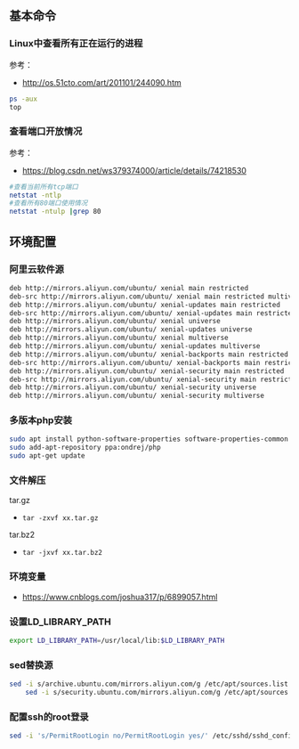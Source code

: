 ## 基本命令

### Linux中查看所有正在运行的进程
参考：
- http://os.51cto.com/art/201101/244090.htm

```bash
ps -aux
top
```

### 查看端口开放情况
参考：
- https://blog.csdn.net/ws379374000/article/details/74218530
  
```bash
#查看当前所有tcp端口
netstat -ntlp   
#查看所有80端口使用情况
netstat -ntulp |grep 80   
```

## 环境配置

### 阿里云软件源
```bash
deb http://mirrors.aliyun.com/ubuntu/ xenial main restricted
deb-src http://mirrors.aliyun.com/ubuntu/ xenial main restricted multiverse universe #Added by software-properties
deb http://mirrors.aliyun.com/ubuntu/ xenial-updates main restricted
deb-src http://mirrors.aliyun.com/ubuntu/ xenial-updates main restricted multiverse universe #Added by software-properties
deb http://mirrors.aliyun.com/ubuntu/ xenial universe
deb http://mirrors.aliyun.com/ubuntu/ xenial-updates universe
deb http://mirrors.aliyun.com/ubuntu/ xenial multiverse
deb http://mirrors.aliyun.com/ubuntu/ xenial-updates multiverse
deb http://mirrors.aliyun.com/ubuntu/ xenial-backports main restricted universe multiverse
deb-src http://mirrors.aliyun.com/ubuntu/ xenial-backports main restricted universe multiverse #Added by software-properties
deb http://mirrors.aliyun.com/ubuntu/ xenial-security main restricted
deb-src http://mirrors.aliyun.com/ubuntu/ xenial-security main restricted multiverse universe #Added by software-properties
deb http://mirrors.aliyun.com/ubuntu/ xenial-security universe
deb http://mirrors.aliyun.com/ubuntu/ xenial-security multiverse
```

### 多版本php安装
```bash
sudo apt install python-software-properties software-properties-common
sudo add-apt-repository ppa:ondrej/php
sudo apt-get update
```

### 文件解压

tar.gz
- `tar -zxvf xx.tar.gz`

tar.bz2
- `tar -jxvf xx.tar.bz2`


### 环境变量
- https://www.cnblogs.com/joshua317/p/6899057.html

### 设置LD_LIBRARY_PATH
```bash
export LD_LIBRARY_PATH=/usr/local/lib:$LD_LIBRARY_PATH
```

### sed替换源
```bash
sed -i s/archive.ubuntu.com/mirrors.aliyun.com/g /etc/apt/sources.list &&\
    sed -i s/security.ubuntu.com/mirrors.aliyun.com/g /etc/apt/sources.list
```

### 配置ssh的root登录
```bash
sed -i 's/PermitRootLogin no/PermitRootLogin yes/' /etc/sshd/sshd_config
```